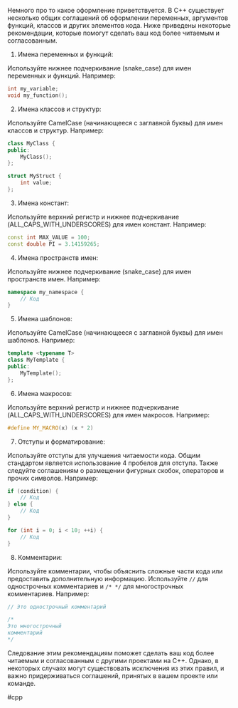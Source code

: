 Немного про то какое оформление приветствуется.
В C++ существует несколько общих соглашений об оформлении переменных, аргументов функций, классов и других элементов кода. Ниже приведены некоторые рекомендации, которые помогут сделать ваш код более читаемым и согласованным.

1. Имена переменных и функций:

Используйте нижнее подчеркивание (snake\_case) для имен переменных и функций. Например:
```cpp
int my_variable;
void my_function();
```

2. Имена классов и структур:

Используйте CamelCase (начинающееся с заглавной буквы) для имен классов и структур. Например:
```cpp
class MyClass {
public:
    MyClass();
};

struct MyStruct {
    int value;
};
```

3. Имена констант:

Используйте верхний регистр и нижнее подчеркивание (ALL\_CAPS\_WITH\_UNDERSCORES) для имен констант. Например:
```cpp
const int MAX_VALUE = 100;
const double PI = 3.14159265;
```

4. Имена пространств имен:

Используйте нижнее подчеркивание (snake\_case) для имен пространств имен. Например:
```cpp
namespace my_namespace {
    // Код
}
```

5. Имена шаблонов:

Используйте CamelCase (начинающееся с заглавной буквы) для имен шаблонов. Например:
```cpp
template <typename T>
class MyTemplate {
public:
    MyTemplate();
};
```

6. Имена макросов:

Используйте верхний регистр и нижнее подчеркивание (ALL\_CAPS\_WITH\_UNDERSCORES) для имен макросов. Например:
```cpp
#define MY_MACRO(x) (x * 2)
```

7. Отступы и форматирование:

Используйте отступы для улучшения читаемости кода. Общим стандартом является использование 4 пробелов для отступа. Также следуйте соглашениям о размещении фигурных скобок, операторов и прочих символов. Например:
```cpp
if (condition) {
    // Код
} else {
    // Код
}

for (int i = 0; i < 10; ++i) {
    // Код
}
```

8. Комментарии:

Используйте комментарии, чтобы объяснить сложные части кода или предоставить дополнительную информацию. Используйте `//` для однострочных комментариев и `/* */` для многострочных комментариев. Например:
```cpp
// Это однострочный комментарий

/*
Это многострочный
комментарий
*/
```

Следование этим рекомендациям поможет сделать ваш код более читаемым и согласованным с другими проектами на C++. Однако, в некоторых случаях могут существовать исключения из этих правил, и важно придерживаться соглашений, принятых в вашем проекте или команде.

#cpp